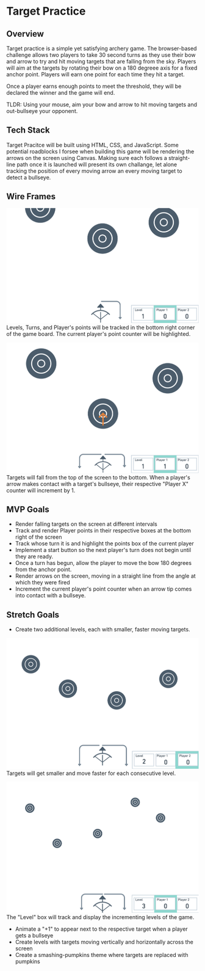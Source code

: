 # Target Practice
## Overview
Target practice is a simple yet satisfying archery game. The browser-based challenge allows two players to take 30 second turns as they use their bow and arrow to try and hit moving targets that are falling from the sky. Players will aim at the targets by rotating their bow on a 180 degreee axis for a fixed anchor point. Players will earn one point for each time they hit a target.

 Once a player earns enough points to meet the threshold, they will be declared the winner and the game will end.

TLDR: Using your mouse, aim your bow and arrow to hit moving targets and out-bullseye your opponent.
## Tech Stack
Target Pracitce will be built using HTML, CSS, and JavaScript. Some potential roadblocks I forsee when building this game will be rendering the arrows on the screen using Canvas. Making sure each follows a straight-line path once it is launched will present its own challange, let alone tracking the position of every moving arrow an every moving target to detect a bullseye.
## Wire Frames
![frameOne](wireFrames/archery_frame1.png)
Levels, Turns, and Player's points will be tracked in the bottom right corner of the game board. The current player's point counter will be highlighted.

![frameTwo](wireFrames/archery_frame2.png)
Targets will fall from the top of the screen to the bottom. When a player's arrow makes contact with a target's bullseye, their respective "Player X" counter will increment by 1.



## MVP Goals
* Render falling targets on the screen at different intervals
* Track and render Player points in their respective boxes at the bottom right of the screen
* Track whose turn it is and highlight the points box of the current player
* Implement a start button so the next player's turn does not begin until they are ready.
* Once a turn has begun, allow the player to move the bow 180 degrees from the anchor point.
* Render arrows on the screen, moving in a straight line from the angle at which they were fired
* Increment the current player's point counter when an arrow tip comes into contact with a bullseye.


## Stretch Goals
* Create two additional levels, each with smaller, faster moving targets.

![frameThree](wireFrames/archery_frame3.png)
Targets will get smaller and move faster for each consecutive level.

![frameFour](wireFrames/archery_frame4.png)
The "Level" box will track and display the incrementing levels of the game.

* Animate a "+1" to appear next to the respective target when a player gets a bullseye
* Create levels with targets moving vertically and horizontally across the screen
* Create a smashing-pumpkins theme where targets are replaced with pumpkins



